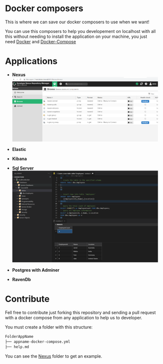 # Docker composers
This is where we can save our docker composers to use when we want!

You can use this composers to help you developement on localhost with all this without needing to install the 
application on your machine, you just need [Docker](https://www.docker.com/get-started) and [Docker-Compose](https://docs.docker.com/compose/)

# Applications

- **Nexus**
![nexus](Nexus/nexus.png)

- **Elastic**

- **Kibana**

- **Sql Server**
![sqlserver](SqlServer/sqlserver.png)

- **Postgres with Adminer**


- **RavenDb**


# Contribute
Fell free to contribute just forking this repository and sending a pull request with a docker compose from any 
application to help us to developer.

You must create a folder with this structure:

```bash
FolderAppName
├── appname-docker-compose.yml
├── help.md
```

You can see the [Nexus](Nexus) folder to get an example.
